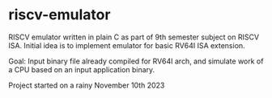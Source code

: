 # riscv-emulator

RISCV emulator written in plain C as part of 9th semester subject on RISCV ISA. Initial idea is to implement emulator for basic RV64I ISA extension.

Goal:
	Input binary file already compiled for RV64I arch, and simulate work of a CPU based on an input application binary.

Project started on a rainy November 10th 2023